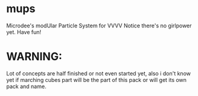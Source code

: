 mups
====

Microdee's modUlar Particle System for VVVV
Notice there's no girlpower yet. Have fun!

WARNING:
====

Lot of concepts are half finished or not even started yet, also i don't know yet if marching cubes part will be the part of this pack or will get its own pack and name.